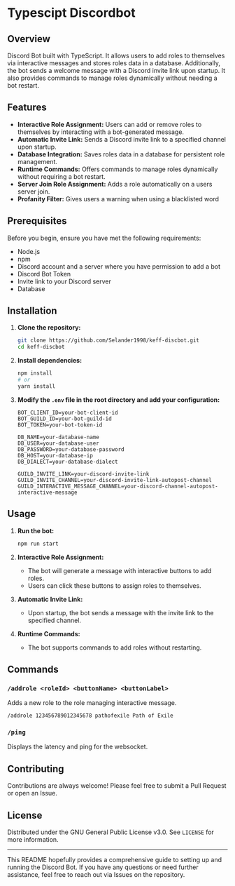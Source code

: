 # Typescipt Discordbot

## Overview

Discord Bot built with TypeScript. It allows users to add roles to themselves via interactive messages and stores roles data in a database. Additionally, the bot sends a welcome message with a Discord invite link upon startup. It also provides commands to manage roles dynamically without needing a bot restart.

## Features

- **Interactive Role Assignment:** Users can add or remove roles to themselves by interacting with a bot-generated message.
- **Automatic Invite Link:** Sends a Discord invite link to a specified channel upon startup.
- **Database Integration:** Saves roles data in a database for persistent role management.
- **Runtime Commands:** Offers commands to manage roles dynamically without requiring a bot restart.
- **Server Join Role Assignment:** Adds a role automatically on a users server join.
- **Profanity Filter:** Gives users a warning when using a blacklisted word

## Prerequisites

Before you begin, ensure you have met the following requirements:

- Node.js
- npm
- Discord account and a server where you have permission to add a bot
- Discord Bot Token
- Invite link to your Discord server
- Database

## Installation

1. **Clone the repository:**

   ```bash
   git clone https://github.com/Selander1998/keff-discbot.git
   cd keff-discbot
   ```

2. **Install dependencies:**

   ```bash
   npm install
   # or
   yarn install
   ```

3. **Modify the `.env` file in the root directory and add your configuration:**

   ```env
   BOT_CLIENT_ID=your-bot-client-id
   BOT_GUILD_ID=your-bot-guild-id
   BOT_TOKEN=your-bot-token-id

   DB_NAME=your-database-name
   DB_USER=your-database-user
   DB_PASSWORD=your-database-password
   DB_HOST=your-database-ip
   DB_DIALECT=your-database-dialect

   GUILD_INVITE_LINK=your-discord-invite-link
   GUILD_INVITE_CHANNEL=your-discord-invite-link-autopost-channel
   GUILD_INTERACTIVE_MESSAGE_CHANNEL=your-discord-channel-autopost-interactive-message
   ```

## Usage

1. **Run the bot:**

   ```bash
   npm run start
   ```

2. **Interactive Role Assignment:**

   - The bot will generate a message with interactive buttons to add roles.
   - Users can click these buttons to assign roles to themselves.

3. **Automatic Invite Link:**

   - Upon startup, the bot sends a message with the invite link to the specified channel.

4. **Runtime Commands:**
   - The bot supports commands to add roles without restarting.

## Commands

### `/addrole <roleId> <buttonName> <buttonLabel>`

Adds a new role to the role managing interactive message.

```plaintext
/addrole 123456789012345678 pathofexile Path of Exile
```

### `/ping`

Displays the latency and ping for the websocket.

## Contributing

Contributions are always welcome! Please feel free to submit a Pull Request or open an Issue.

## License

Distributed under the GNU General Public License v3.0. See `LICENSE` for more information.

---

This README hopefully provides a comprehensive guide to setting up and running the Discord Bot. If you have any questions or need further assistance, feel free to reach out via Issues on the repository.
